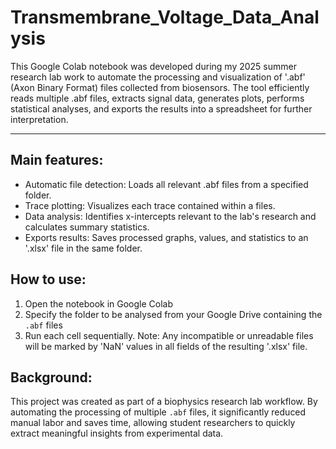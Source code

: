 # Transmembrane_Voltage_Data_Analysis

This Google Colab notebook was developed during my 2025 summer research lab work to automate the processing and visualization of '.abf' (Axon Binary Format) files collected from biosensors. The tool efficiently reads multiple .abf files, extracts signal data, generates plots, performs statistical analyses, and exports the results into a spreadsheet for further interpretation. 

--- 

## Main features: 
- Automatic file detection: Loads all relevant .abf files from a specified folder.
- Trace plotting: Visualizes each trace contained within a files.
- Data analysis: Identifies x-intercepts relevant to the lab's research and calculates summary statistics.
- Exports results: Saves processed graphs, values, and statistics to an '.xlsx' file in the same folder.

## How to use: 
1. Open the notebook in Google Colab
2. Specify the folder to be analysed from your Google Drive containing the `.abf` files
3. Run each cell sequentially. 
Note: Any incompatible or unreadable files will be marked by 'NaN' values in all fields of the resulting '.xlsx' file.

## Background: 
This project was created as part of a biophysics research lab workflow. By automating the processing of multiple `.abf` files, it significantly reduced manual labor and saves time, allowing student researchers to quickly extract meaningful insights from experimental data.


